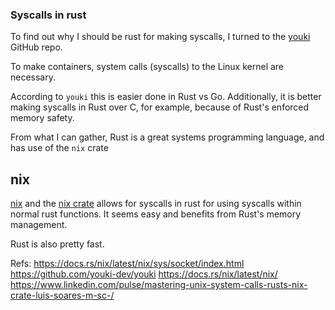 ### Syscalls in rust
To find out why I should be  rust for making syscalls, I turned to the [youki](https://github.com/youki-dev/youki) GitHub repo.

To make containers, system calls (syscalls) to the Linux kernel are necessary. 

According to `youki` this is easier done in Rust vs Go. Additionally, it is better making syscalls in Rust over C, for example, because of Rust's enforced memory safety.

From what I can gather, Rust is a great systems programming language, and has use of the `nix` crate

## nix
[nix](https://docs.rs/nix/latest/nix/sys/socket/index.html) and the [nix crate](https://docs.rs/nix/latest/nix/) allows for syscalls in rust for using syscalls within normal rust functions. It seems easy and benefits from Rust's memory management.

Rust is also pretty fast.

Refs:
https://docs.rs/nix/latest/nix/sys/socket/index.html
https://github.com/youki-dev/youki
https://docs.rs/nix/latest/nix/
https://www.linkedin.com/pulse/mastering-unix-system-calls-rusts-nix-crate-luis-soares-m-sc-/
